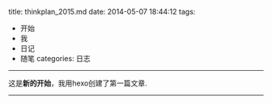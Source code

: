 title: thinkplan_2015.md
date: 2014-05-07 18:44:12
tags:
 - 开始
 - 我
 - 日记
 - 随笔 
categories: 日志
---

这是**新的开始**，我用hexo创建了第一篇文章.  
<!-- more -->
---
